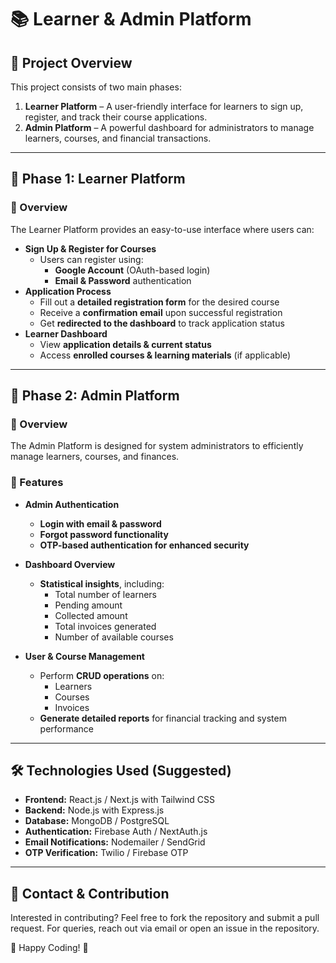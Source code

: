 # 📚 Learner & Admin Platform

## 🚀 Project Overview
This project consists of two main phases:
1. **Learner Platform** – A user-friendly interface for learners to sign up, register, and track their course applications.
2. **Admin Platform** – A powerful dashboard for administrators to manage learners, courses, and financial transactions.

---

## 📌 Phase 1: Learner Platform
### 🌟 Overview
The Learner Platform provides an easy-to-use interface where users can:
- **Sign Up & Register for Courses**
  - Users can register using:
    - **Google Account** (OAuth-based login)
    - **Email & Password** authentication
- **Application Process**
  - Fill out a **detailed registration form** for the desired course
  - Receive a **confirmation email** upon successful registration
  - Get **redirected to the dashboard** to track application status
- **Learner Dashboard**
  - View **application details & current status**
  - Access **enrolled courses & learning materials** (if applicable)

---

## 📌 Phase 2: Admin Platform
### 🌟 Overview
The Admin Platform is designed for system administrators to efficiently manage learners, courses, and finances.

### 🔑 Features
- **Admin Authentication**
  - **Login with email & password**
  - **Forgot password functionality**
  - **OTP-based authentication for enhanced security**

- **Dashboard Overview**
  - **Statistical insights**, including:
    - Total number of learners
    - Pending amount
    - Collected amount
    - Total invoices generated
    - Number of available courses

- **User & Course Management**
  - Perform **CRUD operations** on:
    - Learners
    - Courses
    - Invoices
  - **Generate detailed reports** for financial tracking and system performance

---

## 🛠️ Technologies Used (Suggested)
- **Frontend:** React.js / Next.js with Tailwind CSS
- **Backend:** Node.js with Express.js
- **Database:** MongoDB / PostgreSQL
- **Authentication:** Firebase Auth / NextAuth.js
- **Email Notifications:** Nodemailer / SendGrid
- **OTP Verification:** Twilio / Firebase OTP

---

## 📩 Contact & Contribution
Interested in contributing? Feel free to fork the repository and submit a pull request. For queries, reach out via email or open an issue in the repository.

🚀 Happy Coding! 🎉

